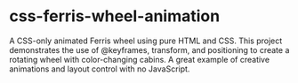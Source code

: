 # css-ferris-wheel-animation
A CSS-only animated Ferris wheel using pure HTML and CSS. This project demonstrates the use of @keyframes, transform, and positioning to create a rotating wheel with color-changing cabins. A great example of creative animations and layout control with no JavaScript.
